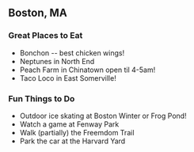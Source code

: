 ## Boston, MA

### Great Places to Eat

- Bonchon -- best chicken wings!
- Neptunes in North End
- Peach Farm in Chinatown open til 4-5am!
- Taco Loco in East Somerville!

### Fun Things to Do

- Outdoor ice skating at Boston Winter or Frog Pond!
- Watch a game at Fenway Park
- Walk (partially) the Freemdom Trail
- Park the car at the Harvard Yard